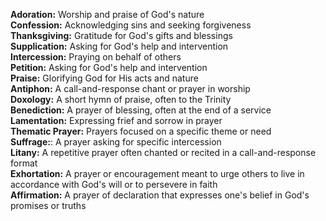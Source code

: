 **Adoration:** Worship and praise of God's nature  
**Confession:** Acknowledging sins and seeking forgiveness  
**Thanksgiving:** Gratitude for God's gifts and blessings  
**Supplication:** Asking for God's help and intervention  
**Intercession:** Praying on behalf of others  
**Petition:** Asking for God's help and intervention  
**Praise:** Glorifying God for His acts and nature  
**Antiphon:** A call-and-response chant or prayer in worship  
**Doxology:** A short hymn of praise, often to the Trinity  
**Benediction:** A prayer of blessing, often at the end of a service  
**Lamentation:** Expressing frief and sorrow in prayer  
**Thematic Prayer:** Prayers focused on a specific theme or need  
**Suffrage:**: A prayer asking for specific intercession  
**Litany:** A repetitive prayer often chanted or recited in a call-and-response format  
**Exhortation:** A prayer or encouragement meant to urge others to live in accordance with God's will or to persevere in faith   
**Affirmation:** A prayer of declaration that expresses one's belief in God's promises or truths  
